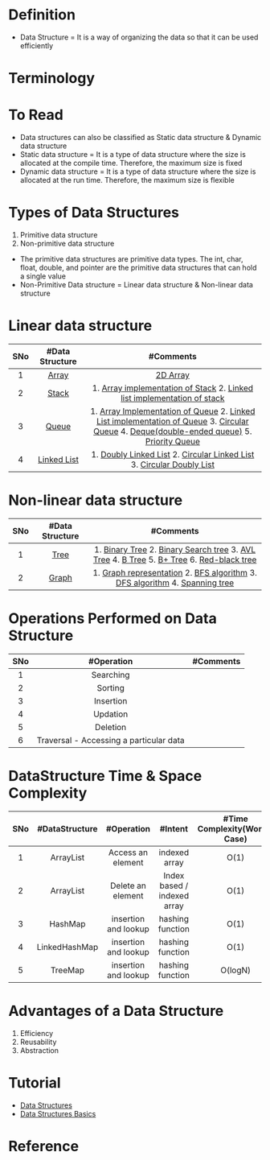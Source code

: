# Definition
* Data Structure = It is a way of organizing the data so that it can be used efficiently

# Terminology

# To Read
* Data structures can also be classified as Static data structure & Dynamic data structure
* Static data structure = It is a type of data structure where the size is allocated at the compile time. Therefore, the maximum size is fixed
* Dynamic data structure = It is a type of data structure where the size is allocated at the run time. Therefore, the maximum size is flexible

# Types of Data Structures
1. Primitive data structure
2. Non-primitive data structure

* The primitive data structures are primitive data types. The int, char, float, double, and pointer are the primitive data structures that can hold a single value
* Non-Primitive Data structure = Linear data structure & Non-linear data structure

# Linear data structure
|SNo| #Data Structure  | #Comments |
| :---:| :---: | :---: | 
|1 | [Array](https://www.javatpoint.com/data-structure-array) | [2D Array](https://www.javatpoint.com/data-structure-2d-array) |
|2 | [Stack](https://www.javatpoint.com/data-structure-stack) | 1. [Array implementation of Stack](https://www.javatpoint.com/ds-array-implementation-of-stack)  2. [Linked list implementation of stack](https://www.javatpoint.com/ds-linked-list-implementation-of-stack)|
|3 | [Queue](https://www.javatpoint.com/data-structure-queue) | 1. [Array Implementation of Queue](https://www.javatpoint.com/array-representation-of-queue)  2. [Linked List implementation of Queue](https://www.javatpoint.com/linked-list-implementation-of-queue)  3. [Circular Queue](https://www.javatpoint.com/circular-queue)  4. [Deque(double-ended queue)](https://www.javatpoint.com/ds-deque)  5. [Priority Queue](https://www.javatpoint.com/ds-priority-queue) |
|4 | [Linked List](https://www.javatpoint.com/singly-linked-list)  | 1. [Doubly Linked List](https://www.javatpoint.com/doubly-linked-list)  2. [Circular Linked List](https://www.javatpoint.com/circular-singly-linked-list)  3. [Circular Doubly List](https://www.javatpoint.com/circular-doubly-linked-list) |




# Non-linear data structure
|SNo| #Data Structure  | #Comments |
| :---:| :---: | :---: | 
|1 | [Tree](https://www.javatpoint.com/tree) | 1. [Binary Tree](https://www.javatpoint.com/binary-tree) 2. [Binary Search tree](javatpoint.com/binary-search-tree) 3. [AVL Tree](https://www.javatpoint.com/avl-tree) 4. [B Tree](https://www.javatpoint.com/b-tree) 5. [B+ Tree](https://www.javatpoint.com/b-plus-tree) 6. [Red-black tree](https://www.javatpoint.com/red-black-tree)|
| 2| [Graph](https://www.javatpoint.com/ds-graph) | 1. [Graph representation](https://www.javatpoint.com/graph-representation) 2. [BFS algorithm](https://www.javatpoint.com/breadth-first-search-algorithm) 3. [DFS algorithm](https://www.javatpoint.com/depth-first-search-algorithm) 4. [Spanning tree](https://www.javatpoint.com/spanning-tree)|

# Operations Performed on Data Structure
|SNo| #Operation | #Comments |
| :---:| :---: | :---: | 
|1 | Searching |  |
| 2| Sorting | |
|3 | Insertion | |
|4 | Updation | |
|5 | Deletion | |
|6 | Traversal - Accessing a particular data | |

# DataStructure Time & Space Complexity
|SNo| #DataStructure | #Operation | #Intent | #Time Complexity(Worest Case) | #Space Complexity |
| :---:| :---: | :---: | :---: |:---: |:---: |
|1 | ArrayList | Access an element |indexed array | O(1)  |O(n) | 
|2 | ArrayList | Delete an element |Index based / indexed array| O(1)  |O(n) | 
|3 | HashMap | insertion and lookup |hashing function| O(1)  | |
|4 | LinkedHashMap | insertion and lookup |hashing function| O(1)  | |
|5 | TreeMap | insertion and lookup |hashing function| O(logN)  | |

# Advantages of a Data Structure
1. Efficiency
2. Reusability
3. Abstraction

# Tutorial
* [Data Structures](https://www.geeksforgeeks.org/data-structures/)
* [Data Structures Basics](https://www.javatpoint.com/data-structure-tutorial)

# Reference

